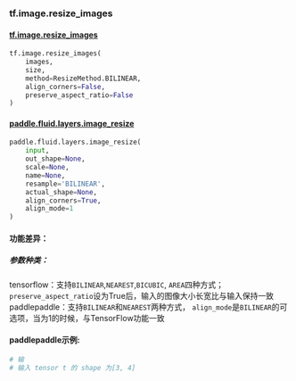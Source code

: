 
### tf.image.resize_images

#### [tf.image.resize_images](https://www.tensorflow.org/api_docs/python/tf/image/resize_images)
``` python
tf.image.resize_images(
    images,
    size,
    method=ResizeMethod.BILINEAR,
    align_corners=False,
    preserve_aspect_ratio=False
)
```

#### [paddle.fluid.layers.image_resize](http://paddlepaddle.org/documentation/docs/zh/1.3/api_cn/layers_cn.html#paddle.fluid.layers.image_resize)
``` python
paddle.fluid.layers.image_resize(
    input, 
    out_shape=None, 
    scale=None, 
    name=None, 
    resample='BILINEAR', 
    actual_shape=None, 
    align_corners=True, 
    align_mode=1
)
```

#### 功能差异：
##### 参数种类：
tensorflow：支持`BILINEAR`,`NEAREST`,`BICUBIC`, `AREA`四种方式；`preserve_aspect_ratio`设为True后，输入的图像大小长宽比与输入保持一致  
paddlepaddle：支持`BILINEAR`和`NEAREST`两种方式， `align_mode`是`BILINEAR`的可选项，当为1的时候，与TensorFlow功能一致

#### paddlepaddle示例:
```python
# 输
# 输入 tensor t 的 shape 为[3, 4]
```

